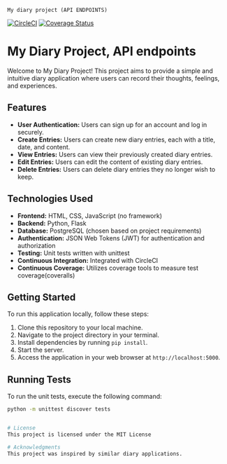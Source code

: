    My diary project (API ENDPOINTS)
[![CircleCI](https://dl.circleci.com/status-badge/img/circleci/3WDH8NqBWqqcfhediMABwD/7604d3a9-e056-4aba-b688-41eadd483819/tree/main.svg?style=svg&circle-token=CCIPRJ_KcSEMznZ38G7aY3HN41vT_5390d1e96a0b759451f6a408c6b7bd9e14f43f40)](https://dl.circleci.com/status-badge/redirect/circleci/3WDH8NqBWqqcfhediMABwD/7604d3a9-e056-4aba-b688-41eadd483819/tree/main)
[![Coverage Status](https://coveralls.io/repos/github/kabuiya/myDiaryEndpoints/badge.svg)](https://coveralls.io/github/kabuiya/myDiaryEndpoints)

# My Diary Project, API endpoints
Welcome to My Diary Project! This project aims to provide a simple and intuitive diary application where users can record their thoughts, feelings, and experiences.

## Features
- **User Authentication:** Users can sign up for an account and log in securely.
- **Create Entries:** Users can create new diary entries, each with a title, date, and content.
- **View Entries:** Users can view their previously created diary entries.
- **Edit Entries:** Users can edit the content of existing diary entries.
- **Delete Entries:** Users can delete diary entries they no longer wish to keep.

## Technologies Used
- **Frontend:** HTML, CSS, JavaScript (no framework)
- **Backend:** Python, Flask
- **Database:** PostgreSQL (chosen based on project requirements)
- **Authentication:** JSON Web Tokens (JWT) for authentication and authorization
- **Testing:** Unit tests written with unittest
- **Continuous Integration:** Integrated with CircleCI
- **Continuous Coverage:** Utilizes coverage tools to measure test coverage(coveralls)

## Getting Started
To run this application locally, follow these steps:
1. Clone this repository to your local machine.
2. Navigate to the project directory in your terminal.
3. Install dependencies by running `pip install`.
4. Start the server.
5. Access the application in your web browser at `http://localhost:5000`.

## Running Tests
To run the unit tests, execute the following command:
```bash
python -m unittest discover tests 


# License
This project is licensed under the MIT License 

# Acknowledgments
This project was inspired by similar diary applications.


